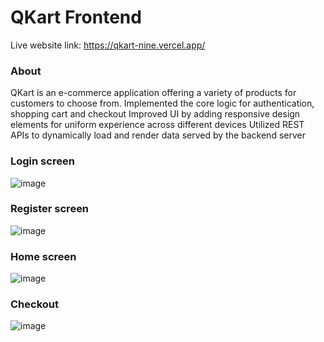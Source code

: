 # QKart Frontend

Live website link: https://qkart-nine.vercel.app/

### About
QKart is an e-commerce application offering a variety of products for customers to choose from. 
Implemented the core logic for authentication, shopping cart and checkout
Improved UI by adding responsive design elements for uniform experience across different devices
Utilized REST APIs to dynamically load and render data served by the backend server

### Login screen
![image](https://github.com/SHUBHAM-126/QKart-Public/assets/73948769/afdbd893-e353-4dc1-9d51-8e054b9723e6)

### Register screen
![image](https://github.com/SHUBHAM-126/QKart-Public/assets/73948769/b65d1ec6-9544-4fda-9cb7-1c7acca0d460)

### Home screen
![image](https://github.com/SHUBHAM-126/QKart-Public/assets/73948769/1fc8e966-761a-41b0-8f2c-653253d16fcf)

### Checkout
![image](https://github.com/SHUBHAM-126/QKart-Public/assets/73948769/b0d63307-21b2-42bd-a371-e5e51748f932)
